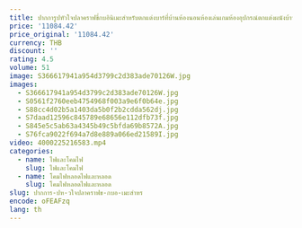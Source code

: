 ```yaml
---
title: ปากการูปหัวใจปลาคราฟขี่กบอินิเมะสำหรับตกแต่งบาร์ที่บ้านห้องนอนห้องเล่นเกมห้องอุปกรณ์ตกแต่งผนังบ้านออกแบบได้ตามต้องการ
price: '11084.42'
price_original: '11084.42'
currency: THB
discount: ''
rating: 4.5
volume: 51
image: S366617941a954d3799c2d383ade70126W.jpg
images:
  - S366617941a954d3799c2d383ade70126W.jpg
  - S0561f2760eeb4754968f003a9e6f0b64e.jpg
  - S88cc4d02b5a1403da5b0f2b2cdda562dj.jpg
  - S7daad12596c845789e68656e112dfb73f.jpg
  - S845e5c5ab63a4345b49c5bfda69b8572A.jpg
  - S76fca9022f694a7d8e889a066ed21589I.jpg
video: 4000225216583.mp4
categories:
  - name: ไฟและโคมไฟ
    slug: ไฟและโคมไฟ
  - name: โคมไฟหลอดไฟและหลอด
    slug: โคมไฟหลอดไฟและหลอด
slug: ปากการ-ปห-วใจปลาคราฟข-กบอ-เมะสำหร
encode: oFEAFzq
lang: th
---
```

  